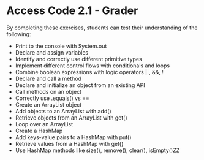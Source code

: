 Access Code 2.1 - Grader
========================

By completing these exercises, students can test their understanding of the following:

 + Print to the console with System.out
 + Declare and assign variables
 + Identify and correctly use different primitive types
 + Implement different control flows with conditionals and loops
 + Combine boolean expressions with logic operators ||, &&, !
 + Declare and call a method
 + Declare and initialize an object from an existing API 
 + Call methods on an object
 + Correctly use .equals() vs ==
 + Create an ArrayList object
 + Add objects to an ArrayList with add()
 + Retrieve objects from an ArrayList with get()
 + Loop over an ArrayList
 + Create a HashMap
 + Add keys-value pairs to a HashMap with put() 
 + Retrieve values from a HashMap with get() 
 + Use HashMap methods like size(), remove(), clear(), isEmpty()ZZ